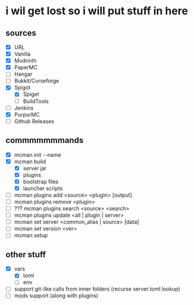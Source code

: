 # i wil get lost so i will put stuff in here

## sources

- [x] URL
- [x] Vanilla
- [x] Modrinth
- [x] PaperMC
- [ ] Hangar
- [ ] Bukkit/Curseforge
- [x] Spigot
  - [x] Spiget
  - [ ] BuildTools
- [ ] Jenkins
- [x] PurpurMC
- [ ] Github Releases

## commmmmmmands

- [x] mcman init --name
- [x] mcman build
  - [x] server jar
  - [x] plugins
  - [x] bootstrap files
  - [x] launcher scripts
- [ ] mcman plugins add \<source> \<plugin> [output]
- [ ] mcman plugins remove \<plugin>
- [ ] ??? mcman plugins search \<source> \<search>
- [ ] mcman plugins update \<all | plugin | server>
- [ ] mcman set server \<common_alias | source> [data]
- [ ] mcman set version \<ver>
- [ ] mcman setup

## other stuff

- [x] vars
  - [x] toml
  - [ ] env
- [ ] support git-like calls from inner folders (recurse server.toml lookup)
- [ ] mods support (along with plugins)
